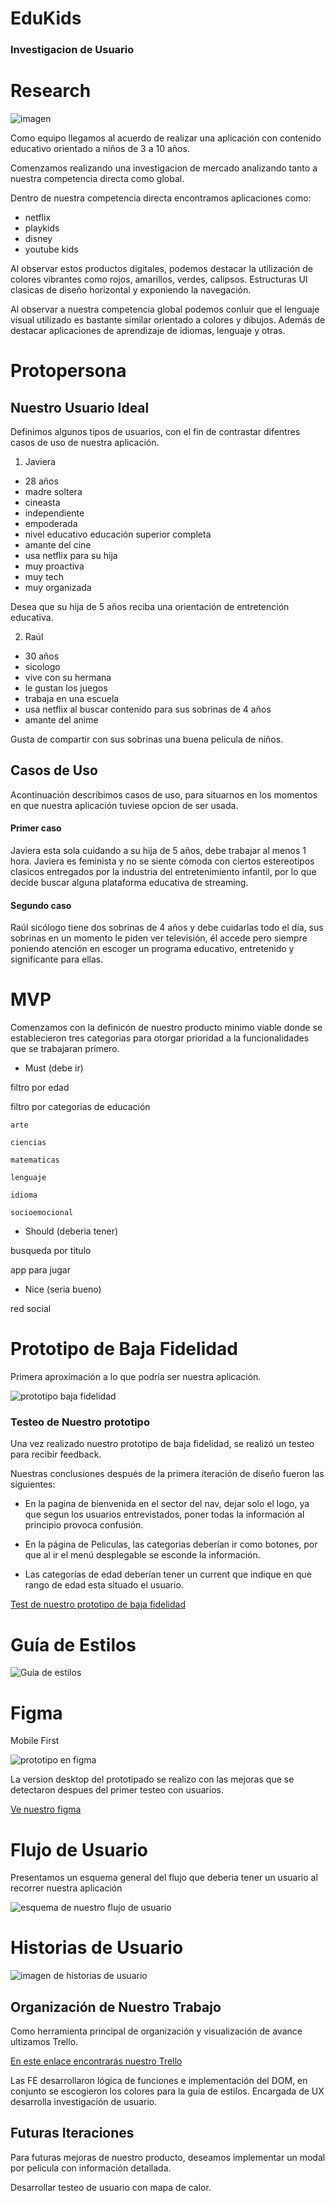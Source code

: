 
 # EduKids

### Investigacion de Usuario

# Research

![imagen](./src/img/benchmark.png)


Como equipo llegamos al acuerdo de realizar una aplicación con contenido educativo orientado a niños de 3 a 10 años. 

Comenzamos realizando una investigacion de mercado analizando tanto a nuestra competencia directa como global.   

Dentro de nuestra competencia directa encontramos aplicaciones como:
+ netflix  
+ playkids
+ disney 
+ youtube kids

 Al observar estos productos digitales,    podemos destacar la utilización de colores vibrantes como rojos,  amarillos,  verdes,   calipsos. Estructuras UI clasicas de diseño horizontal y exponiendo la navegación.

 Al observar a nuestra competencia global podemos conluir que el lenguaje visual utilizado es bastante similar orientado a colores y dibujos.  Además de destacar aplicaciones de aprendizaje de idiomas, lenguaje y otras.

 # Protopersona

 ## Nuestro Usuario Ideal

 Definimos algunos tipos de usuarios,  con el fin de contrastar difentres casos de uso de nuestra aplicación.

 1.  Javiera 
 + 28 años
 + madre soltera
 + cineasta
 + independiente
 + empoderada 
 + nivel educativo educación superior completa
 + amante del cine
 + usa netflix para su hija
 + muy proactiva
 + muy tech
 + muy organizada

 Desea que su hija de 5 años reciba una orientación de entretención educativa.

 2. Raúl

 + 30 años
 + sicologo
 + vive con su hermana
 + le gustan los juegos
 + trabaja en una escuela
 + usa netflix al buscar contenido para sus sobrinas de 4 años 
 + amante del anime

 Gusta de compartir con sus sobrinas una buena pelicula de niños.


 ## Casos de Uso

 Acontinuación describimos casos de uso, para situarnos en los momentos en que nuestra aplicación tuviese opcion de ser usada.

 #### Primer caso

 Javiera esta sola cuidando a su hija de 5 años, debe trabajar al menos 1 hora.    Javiera es feminista y no se siente cómoda con ciertos estereotipos clasicos entregados por la industria del entretenimiento infantil,   por lo que decide buscar alguna plataforma educativa de streaming.

 #### Segundo caso

 Raúl sicólogo tiene dos sobrinas de 4 años y debe cuidarlas todo el día,  sus sobrinas en un momento le piden ver televisión,  él accede pero siempre poniendo atención en escoger un programa educativo, entretenido y significante para ellas.  

 # MVP

 Comenzamos con la definicón de nuestro producto minimo viable donde se establecieron tres categorias para otorgar prioridad a la funcionalidades que se trabajaran primero.

 + Must (debe ir)
 
 filtro por edad

 filtro por categorias de educación

    arte

    ciencias

    matematicas

    lenguaje

    idioma

    socioemocional

+ Should (deberia tener)

busqueda por titulo

app para jugar

+ Nice (seria bueno)

red social

# Prototipo de Baja Fidelidad

Primera aproximación a lo que podría ser nuestra aplicación. 

![prototipo baja fidelidad](./src/img/prototipo-baja.png)

### Testeo de Nuestro prototipo

Una vez realizado nuestro prototipo de baja fidelidad, se realizó un testeo para recibir feedback.

Nuestras conclusiones después de la primera iteración de diseño fueron las siguientes:

+ En la pagina de bienvenida en el sector del nav, dejar solo el logo, ya que segun los usuarios entrevistados, poner todas la información al principio provoca confusión.

+ En la página de Peliculas, las categorias deberían ir como botones, por que al ir el menú desplegable se esconde la información.

+ Las categorías de edad deberían tener un current que indique en que rango de edad esta situado el usuario.

[Test de nuestro prototipo de baja fidelidad](https://www.youtube.com/watch?v=WkYLFteWyO0&feature=youtu.be)

# Guía de Estilos

![Guía de estilos](./src/img/guiadeestilos.png)

# Figma

Mobile First

![prototipo en figma](./src/img/figma-mb.png)

La version desktop del prototipado se realizo con las mejoras que se detectaron despues del primer testeo con usuarios.

[Ve nuestro figma](https://www.figma.com/file/ejqGH8hR1BIJ445QlBelb1Xc/EduKids?node-id=9%3A3)


# Flujo de Usuario

Presentamos un esquema general del flujo que deberia tener un usuario al recorrer nuestra aplicación

![esquema de nuestro flujo de usuario](./src/img/flujodeusuario.png)

# Historias de Usuario

![imagen de historias de usuario](./src/img/historiasusuarios.png)

## Organización de Nuestro Trabajo

Como herramienta principal de organización y visualización de avance ultizamos Trello.

[En este enlace encontrarás nuestro Trello](https://trello.com/b/WNR9WCfJ/hackathon-squad-7)

Las FE desarrollaron lógica de funciones e implementación del DOM, en conjunto se escogieron los colores para la guía de estilos. Encargada de UX desarrolla investigación de usuario.

## Futuras Iteraciones

Para futuras mejoras de nuestro producto, deseamos implementar un modal por pelicula con información detallada.

Desarrollar testeo de usuario con mapa de calor.










